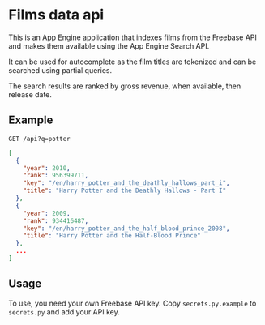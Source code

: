 # Films data api

This is an App Engine application that indexes films from the Freebase API and makes them available using the
App Engine Search API.

It can be used for autocomplete as the film titles are tokenized and can be searched using partial queries.

The search results are ranked by gross revenue, when available, then release date.

## Example

`GET /api?q=potter`

```json
[
  {
    "year": 2010,
    "rank": 956399711,
    "key": "/en/harry_potter_and_the_deathly_hallows_part_i",
    "title": "Harry Potter and the Deathly Hallows - Part I"
  },
  {
    "year": 2009,
    "rank": 934416487,
    "key": "/en/harry_potter_and_the_half_blood_prince_2008",
    "title": "Harry Potter and the Half-Blood Prince"
  },
  ...
]
```

## Usage

To use, you need your own Freebase API key. Copy `secrets.py.example` to `secrets.py` and add your API key.
